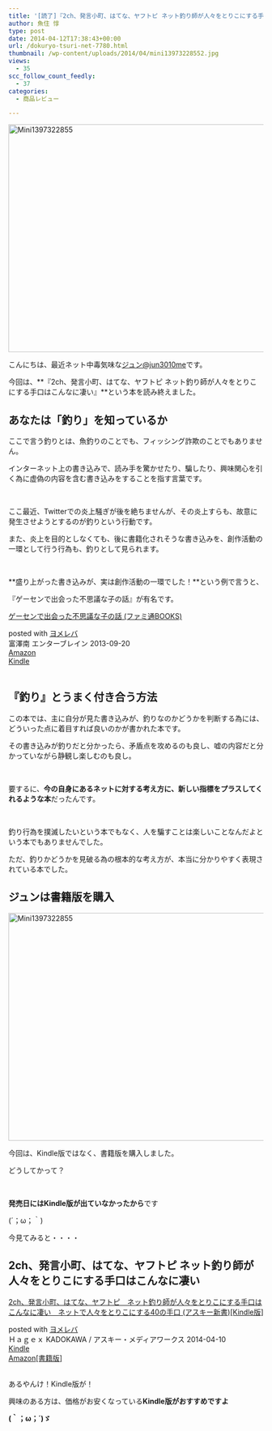 ```yaml
---
title: '[読了]『2ch、発言小町、はてな、ヤフトピ ネット釣り師が人々をとりこにする手口はこんなに凄い』はネットを利用する人は必ず読むべし！'
author: 魚住 惇
type: post
date: 2014-04-12T17:38:43+00:00
url: /dokuryo-tsuri-net-7780.html
thumbnail: /wp-content/uploads/2014/04/mini13973228552.jpg
views:
  - 35
scc_follow_count_feedly:
  - 37
categories:
  - 商品レビュー

---
```

<img decoding="async" loading="lazy" title="mini1397322855.jpg" src="/wp-content/uploads/2014/04/mini1397322855.jpg" alt="Mini1397322855" width="600" height="450" border="0" />

<!--more-->

こんにちは、最近ネット中毒気味な[ジュン@jun3010me][1]です。

今回は、**『2ch、発言小町、はてな、ヤフトピ ネット釣り師が人々をとりこにする手口はこんなに凄い』**という本を読み終えました。

## あなたは「釣り」を知っているか

ここで言う釣りとは、魚釣りのことでも、フィッシング詐欺のことでもありません。

インターネット上の書き込みで、読み手を驚かせたり、騙したり、興味関心を引く為に虚偽の内容を含む書き込みをすることを指す言葉です。

 

ここ最近、Twitterでの炎上騒ぎが後を絶ちませんが、その炎上すらも、故意に発生させようとするのが釣りという行動です。

また、炎上を目的としなくても、後に書籍化されそうな書き込みを、創作活動の一環として行う行為も、釣りとして見られます。

 

**盛り上がった書き込みが、実は創作活動の一環でした！**という例で言うと、

『ゲーセンで出会った不思議な子の話』が有名です。

<div class="booklink-box">
  <div class="booklink-image">
    <a href="http://www.amazon.co.jp/exec/obidos/asin/4047292273/jn050191-22/" rel="nofollow" target="_blank"><img decoding="async" style="border: none;" src="http://ecx.images-amazon.com/images/I/41Tn%2B8TPg5L._SL160_.jpg" alt="" /></a>
  </div>
  <div class="booklink-info">
    <div class="booklink-name">
      <a href="http://www.amazon.co.jp/exec/obidos/asin/4047292273/jn050191-22/" rel="nofollow" target="_blank">ゲーセンで出会った不思議な子の話 (ファミ通BOOKS)</a></p>
      <div class="booklink-powered-date">
        posted with <a href="http://yomereba.com" rel="nofollow" target="_blank">ヨメレバ</a>
      </div>
    </div>
    <div class="booklink-detail">
      富澤南 エンターブレイン 2013-09-20
    </div>
    <div class="booklink-link2">
      <div class="shoplinkamazon">
        <a title="アマゾン" href="http://www.amazon.co.jp/exec/obidos/asin/4047292273/jn050191-22/" rel="nofollow" target="_blank">Amazon</a>
      </div>
      <div class="shoplinkkindle">
        <a href="http://www.amazon.co.jp/gp/search?keywords=%83Q%81%5B%83Z%83%93%82%C5%8Fo%89%EF%82%C1%82%BD%95s%8Ev%8Bc%82%C8%8Eq%82%CC%98b%20%28%83t%83%40%83%7E%92%CABOOKS%29&__mk_ja_JP=%83J%83%5E%83J%83i&url=node%3D2275256051&tag=jn050191-22" rel="nofollow" target="_blank">Kindle</a>
      </div>
    </div>
  </div>
  <div class="booklink-footer">
     
  </div>
</div>

## 『釣り』とうまく付き合う方法

この本では、主に自分が見た書き込みが、釣りなのかどうかを判断する為には、どういった点に着目すれば良いのかが書かれた本です。

その書き込みが釣りだと分かったら、矛盾点を攻めるのも良し、嘘の内容だと分かっていながら静観し楽しむのも良し。

 

要するに、**今の自身にあるネットに対する考え方に、新しい指標をプラスしてくれるような本**だったんです。

 

釣り行為を撲滅したいという本でもなく、人を騙すことは楽しいことなんだよという本でもありませんでした。

ただ、釣りかどうかを見破る為の根本的な考え方が、本当に分かりやすく表現されている本でした。

## ジュンは書籍版を購入

<img decoding="async" loading="lazy" title="mini1397322855.jpg" src="/wp-content/uploads/2014/04/mini13973228551.jpg" alt="Mini1397322855" width="600" height="450" border="0" /> 

今回は、Kindle版ではなく、書籍版を購入しました。

どうしてかって？

 

**発売日にはKindle版が出ていなかったから**です

(´；ω；｀)

今見てみると・・・・

## 2ch、発言小町、はてな、ヤフトピ ネット釣り師が人々をとりこにする手口はこんなに凄い

<div class="booklink-box">
  <div class="booklink-image">
    <a href="http://www.amazon.co.jp/exec/obidos/asin/B00JL3QD6W/jn050191-22/" rel="nofollow" target="_blank"><img decoding="async" style="border: none;" src="http://ecx.images-amazon.com/images/I/51Gvpe4bt%2BL._SL160_.jpg" alt="" /></a>
  </div>
  <div class="booklink-info">
    <div class="booklink-name">
      <a href="http://www.amazon.co.jp/exec/obidos/asin/B00JL3QD6W/jn050191-22/" rel="nofollow" target="_blank">2ch、発言小町、はてな、ヤフトピ　ネット釣り師が人々をとりこにする手口はこんなに凄い　ネットで人々をとりこにする40の手口 (アスキー新書)[Kindle版]</a></p>
      <div class="booklink-powered-date">
        posted with <a href="http://yomereba.com" rel="nofollow" target="_blank">ヨメレバ</a>
      </div>
    </div>
    <div class="booklink-detail">
      Ｈａｇｅｘ KADOKAWA / アスキー・メディアワークス 2014-04-10
    </div>
    <div class="booklink-link2">
      <div class="shoplinkkindle">
        <a href="http://www.amazon.co.jp/exec/obidos/ASIN/B00JL3QD6W/jn050191-22/" rel="nofollow" target="_blank">Kindle</a>
      </div>
      <div class="shoplinkamazon">
        <a title="アマゾン" href="http://www.amazon.co.jp/exec/obidos/ASIN/4048661442/jn050191-22/" rel="nofollow" target="_blank">Amazon[書籍版]</a>
      </div>
    </div>
  </div>
  <div class="booklink-footer">
     
  </div>
</div>

あるやんけ！Kindle版が！

興味のある方は、価格がお安くなっている**Kindle版がおすすめですよ**

**(｀；ω；´)ゞ**

 [1]: https://twitter.com/jun3010me